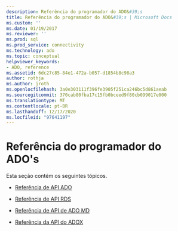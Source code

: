 ```yaml
---
description: Referência do programador do ADO&#39;s
title: Referência do programador do ADO&#39;s | Microsoft Docs
ms.custom: ''
ms.date: 01/19/2017
ms.reviewer: ''
ms.prod: sql
ms.prod_service: connectivity
ms.technology: ado
ms.topic: conceptual
helpviewer_keywords:
- ADO, reference
ms.assetid: 6dc27c85-84e1-472a-b057-d1854b8c98a3
author: rothja
ms.author: jroth
ms.openlocfilehash: 3a0e303111f396fe3905f251ca246bc5d861aeab
ms.sourcegitcommit: 370cab80fba17c15fb0bceed9f80cb099017e000
ms.translationtype: MT
ms.contentlocale: pt-BR
ms.lasthandoff: 12/17/2020
ms.locfileid: "97641197"
---
```

# <a name="ado-programmer39s-reference"></a>Referência do programador do ADO&#39;s
Esta seção contém os seguintes tópicos.  
  
-   [Referência de API ADO](./ado-api/ado-api-reference.md)  
  
-   [Referência de API RDS](./rds-api/rds-api-reference.md)  
  
-   [Referência de API de ADO MD](./ado-md-api/ado-md-object-model.md)  
  
-   [Referência da API do ADOX](./adox-api/adox-object-model.md)
